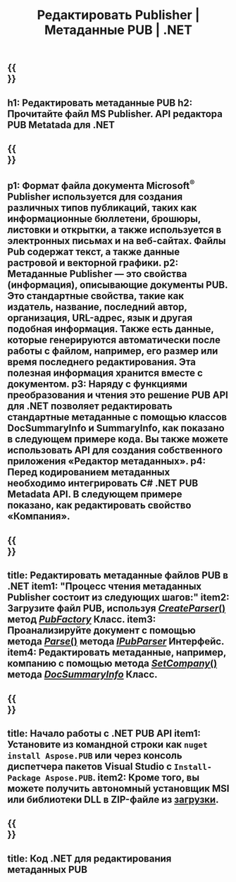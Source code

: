 ﻿---
translation: true
template: /_templates/metadata-net.md
title: Редактировать Publisher | Метаданные PUB | .NET
description: Чтение метаданных файлов Publisher с помощью решения PUB .NET API. Локальный .NET API предоставляет доступ к свойствам SummaryInfo и DocSummaryInfo.
url: /net/metadata/pub/
metakeywords: редактировать net метаданных публикации, метаданные файла публикации C#, редактор метаданных Publisher .net, читать метаданные файла публикации C#, читать метаданные публикации .net
family: pub
platformtag: net
feature: metadata
aliases: /net/метаданные/
---

{{<section banner>}}
---
h1: Редактировать метаданные PUB
h2: Прочитайте файл MS Publisher. API редактора PUB Metatada для .NET
---

{{<section overview>}}
---
p1: Формат файла документа Microsoft<sup>®</sup> Publisher используется для создания различных типов публикаций, таких как информационные бюллетени, брошюры, листовки и открытки, а также используется в электронных письмах и на веб-сайтах. Файлы Pub содержат текст, а также данные растровой и векторной графики.
p2: Метаданные Publisher — это свойства (информация), описывающие документы PUB. Это стандартные свойства, такие как издатель, название, последний автор, организация, URL-адрес, язык и другая подобная информация. Также есть данные, которые генерируются автоматически после работы с файлом, например, его размер или время последнего редактирования. Эта полезная информация хранится вместе с документом.
p3: Наряду с функциями преобразования и чтения это решение PUB API для .NET позволяет редактировать стандартные метаданные с помощью классов DocSummaryInfo и SummaryInfo, как показано в следующем примере кода. Вы также можете использовать API для создания собственного приложения «Редактор метаданных».
p4: Перед кодированием метаданных необходимо интегрировать C# .NET PUB Metadata API. В следующем примере показано, как редактировать свойство «Компания».
---

{{<section feature1>}}
---
title: Редактировать метаданные файлов PUB в .NET
item1: "Процесс чтения метаданных Publisher состоит из следующих шагов:"
item2: Загрузите файл PUB, используя [*CreateParser*()](https://reference.aspose.com/pub/net/aspose.pub/pubfactory//methods/createparser/index) метод [*PubFactory*](https://reference.aspose.com/pub/net/aspose.pub/pubfactory/) Класс.
item3: Проанализируйте документ с помощью метода [*Parse*()](https://reference.aspose.com/pub/net/aspose.pub/ipubparser//methods/parse) метода [*IPubParser*](https://reference.aspose.com/pub/net/aspose.pub/ipubparser/) Интерфейс.
item4: Редактировать метаданные, например, компанию с помощью метода [*SetCompany*()](https://reference.aspose.com/pub/net/aspose.pub/docsummaryinfo/methods/setcompany) метода [*DocSummaryInfo*](https://reference.aspose.com/pub/net/aspose.pub/docsummaryinfo) Класс.
---

{{<section feature2>}}
---
title: Начало работы с .NET PUB API
item1: Установите из командной строки как ```nuget install Aspose.PUB``` или через консоль диспетчера пакетов Visual Studio с ```Install-Package Aspose.PUB```.
item2: Кроме того, вы можете получить автономный установщик MSI или библиотеки DLL в ZIP-файле из [загрузки](https://releases.aspose.com/pub/net/).
---

{{<section codeexample>}}
---
title: Код .NET для редактирования метаданных PUB
---